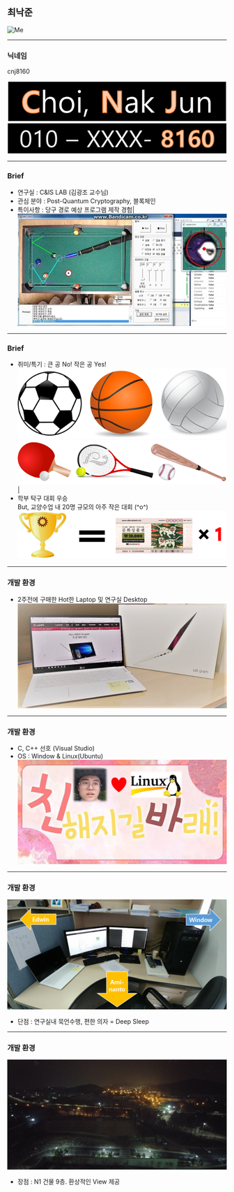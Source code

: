 ## 최낙준

![Me](images/Me.png)

---

### 닉네임
 cnj8160
 
![NJ_name](images/NJ_name.png)
![NJ_number](images/NJ_number.png)

---

### Brief
 - 연구실 : C&IS LAB (김광조 교수님)
 - 관심 분야 : Post-Quantum Cryptography, 블록체인 
 - 특이사항 : 당구 경로 예상 프로그램 제작 경험|
![NJ_project1](images/NJ_project1.jpg)
---
### Brief
 - 취미/특기 : 큰 공 No! 작은 공 Yes!
![NJ-hate](images/NJ-hate.png)
![NJ-love](images/NJ-love.png)| 
 - 학부 탁구 대회 우승  
But, 교양수업 내 20명 규모의 아주 작은 대회 (^o^)
![NJ_contest](images/NJ_contest.png)

---

### 개발 환경
 - 2주전에 구매한 Hot한 Laptop 및 연구실 Desktop
![NJ_laptop](images/NJ_laptop.jpg)

---
### 개발 환경
 - C, C++ 선호 (Visual Studio)
 - OS : Window & Linux(Ubuntu)
![NJ_friend](images/NJ_friend.png)

---

### 개발 환경

![my_seat](images/my_seat.png)
 - 단점 : 연구실내 묵언수행, 편한 의자 = Deep Sleep

---
### 개발 환경

![Lab_view](images/Lab_view.jpg)
 - 장점 : N1 건물 9층. 환상적인 View 제공



